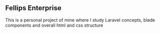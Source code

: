 ## Fellips Enterprise
This is a personal project of mine where I study Laravel concepts, blade components and overall html and css structure
